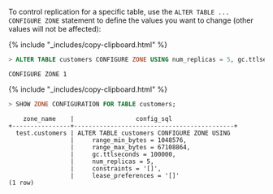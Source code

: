 To control replication for a specific table,  use the `ALTER TABLE ... CONFIGURE ZONE` statement to define the values you want to change (other values will not be affected):

{% include "_includes/copy-clipboard.html" %}
~~~ sql
> ALTER TABLE customers CONFIGURE ZONE USING num_replicas = 5, gc.ttlseconds = 100000;
~~~

~~~
CONFIGURE ZONE 1
~~~

{% include "_includes/copy-clipboard.html" %}
~~~ sql
> SHOW ZONE CONFIGURATION FOR TABLE customers;
~~~

~~~
    zone_name    |                 config_sql
+----------------+--------------------------------------------+
  test.customers | ALTER TABLE customers CONFIGURE ZONE USING
                 |     range_min_bytes = 1048576,
                 |     range_max_bytes = 67108864,
                 |     gc.ttlseconds = 100000,
                 |     num_replicas = 5,
                 |     constraints = '[]',
                 |     lease_preferences = '[]'
(1 row)
~~~

